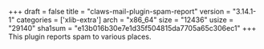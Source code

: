 +++
draft = false
title = "claws-mail-plugin-spam-report"
version = "3.14.1-1"
categories = ['xlib-extra']
arch = "x86_64"
size = "12436"
usize = "29140"
sha1sum = "e13b016b30e7e1d35f504815da7705a65c306ec1"
+++
This plugin reports spam to various places.